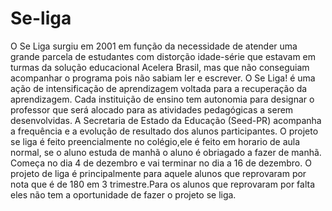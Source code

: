 # Se-liga
  O Se Liga surgiu em 2001 em função da necessidade de atender uma grande parcela de estudantes com distorção idade-série que estavam em turmas da solução educacional Acelera Brasil, mas que não conseguiam acompanhar o programa pois não sabiam ler e escrever.
  O Se Liga! é uma ação de intensificação de aprendizagem voltada para a recuperação da aprendizagem.
Cada instituição de ensino tem autonomia para designar o professor que será alocado para as atividades pedagógicas a serem desenvolvidas. A Secretaria de Estado da Educação (Seed-PR) acompanha a frequência e a evolução de resultado dos alunos participantes.
 O projeto se liga é feito preencialmente no colégio,ele é feito em horario de aula normal, se o aluno estuda de manhã o aluno é obriagado a fazer de manhã.
 Começa no dia 4 de dezembro e vai terminar no dia a 16 de dezembro.
 O projeto de liga é principalmente para aquele alunos que reprovaram por nota que é de 180 em 3 trimestre.Para os alunos que reprovaram por falta eles não tem a oportunidade de fazer o projeto se liga.
